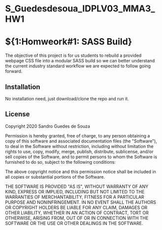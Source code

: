 # S_Guedesdesoua_IDPLV03_MMA3_HW1

# ${1:Homweork#1: SASS Build}
The objective of this project is for us students to rebuild a provided webpage CSS file into a modular SASS build so we can better understand the current industry standard workflow we are expected to follow going forward.
## Installation
No installation need, just download/clone the repo and run it.
## License
Copyright 2020 Sandro Guedes de Souza

Permission is hereby granted, free of charge, to any person obtaining a copy of this software and associated documentation files (the "Software"), to deal in the Software without restriction, including without limitation the rights to use, copy, modify, merge, publish, distribute, sublicense, and/or sell copies of the Software, and to permit persons to whom the Software is furnished to do so, subject to the following conditions:

The above copyright notice and this permission notice shall be included in all copies or substantial portions of the Software.

THE SOFTWARE IS PROVIDED "AS IS", WITHOUT WARRANTY OF ANY KIND, EXPRESS OR IMPLIED, INCLUDING BUT NOT LIMITED TO THE WARRANTIES OF MERCHANTABILITY, FITNESS FOR A PARTICULAR PURPOSE AND NONINFRINGEMENT. IN NO EVENT SHALL THE AUTHORS OR COPYRIGHT HOLDERS BE LIABLE FOR ANY CLAIM, DAMAGES OR OTHER LIABILITY, WHETHER IN AN ACTION OF CONTRACT, TORT OR OTHERWISE, ARISING FROM, OUT OF OR IN CONNECTION WITH THE SOFTWARE OR THE USE OR OTHER DEALINGS IN THE SOFTWARE.
